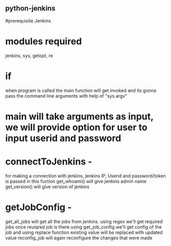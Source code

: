 ## python-jenkins

#prerequisite 
 Jenkins 

# modules required 
 jenkins, sys, getopt, re

# if 
 when program is called the main function will get invoked and its gonna pass the command line arguments with help of "sys.argv"

# main will take arguments as input, we will provide option for user to input userid and password

# connectToJenkins - 
 for making a connection with jenkins, jenkins IP, Userid and password/token is passed in this fuction
 get_whoami() will give jenkins admin name
 get_version() will give version of jenkins

# getJobConfig - 
 get_all_jobs will get all the jobs from jenkins.
 using regex we'll get required jobs
 once reuiqred job is there using get_job_config we'll get config of the job and using replace function existing value will be replaced with updated value
 reconfig_job will again reconfigure the changes that were made
